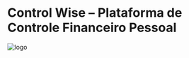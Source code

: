 # Control Wise – Plataforma de Controle Financeiro Pessoal 
![logo](https://github.com/leodoprado/controlwise/assets/79430646/6997cccc-7371-4476-82a0-1e451cb3d46b)

